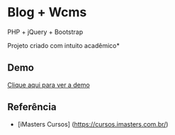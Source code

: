 # Blog + Wcms

PHP + jQuery + Bootstrap 

Projeto criado com intuito acadêmico*

## Demo
[Clique aqui para ver a demo](http://projeto-blog.esy.es/)


## Referência
* [iMasters Cursos] (https://cursos.imasters.com.br/)

